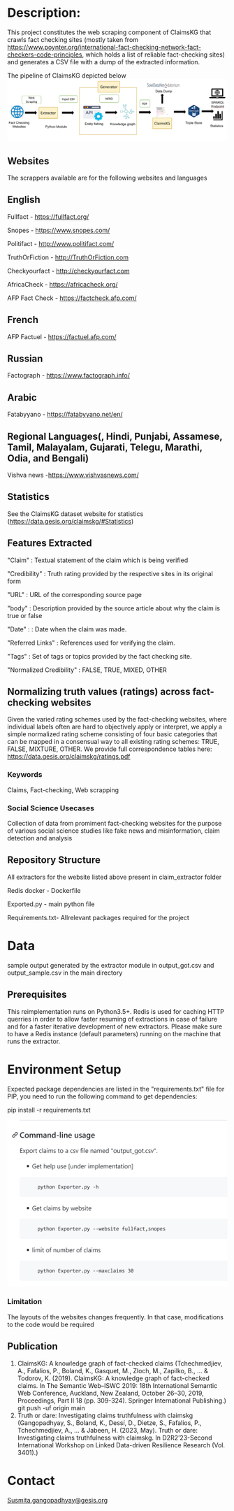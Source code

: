  
# Description:
This project constitutes the web scraping component of ClaimsKG that crawls fact checking sites (mostly taken from https://www.poynter.org/international-fact-checking-network-fact-checkers-code-principles, which holds a list of reliable fact-checking sites) and generates a CSV file with a dump of the extracted information.

The pipeline of ClaimsKG depicted below
![ClaimsKG pipeline](claimskg_pipeline.PNG)

## Websites  
The scrappers available are for the following websites and languages

## English

Fullfact - https://fullfact.org/

Snopes - https://www.snopes.com/

Politifact - http://www.politifact.com/

TruthOrFiction - http://TruthOrFiction.com

Checkyourfact - http://checkyourfact.com

AfricaCheck - https://africacheck.org/

AFP Fact Check - https://factcheck.afp.com/

## French
AFP Factuel - https://factuel.afp.com/

## Russian
Factograph - https://www.factograph.info/

## Arabic
Fatabyyano - https://fatabyyano.net/en/

## Regional Languages(, Hindi, Punjabi, Assamese, Tamil, Malayalam, Gujarati, Telegu, Marathi, Odia, and Bengali)
Vishva news -https://www.vishvasnews.com/


## Statistics 
See the ClaimsKG dataset website for statistics (https://data.gesis.org/claimskg/#Statistics)

## Features Extracted
"Claim" : Textual statement of the claim which is being verified

"Credibility" : Truth rating provided by the respective sites in its original form

"URL" : URL of the corresponding source page

"body" : Description provided by the source article about why the claim is true or false

"Date" : : Date when the claim was made.

"Referred Links" : References used for verifying the claim.

"Tags" : Set of tags or topics provided by the fact checking site.

"Normalized Credibility" : FALSE, TRUE, MIXED, OTHER



## Normalizing truth values (ratings) across fact-checking websites
Given the varied rating schemes used by the fact-checking websites, where individual labels often are hard to objectively apply or interpret, we apply a simple normalized rating scheme consisting of four basic categories that can be mapped in a consensual way to all existing rating schemes: TRUE, FALSE, MIXTURE, OTHER. We provide full correspondence tables here: https://data.gesis.org/claimskg/ratings.pdf

### Keywords
Claims, Fact-checking, Web scrapping

### Social Science Usecases

Collection of data from promiment fact-checking websites for the purpose of various social science studies like fake news and misinformation, claim detection and analysis



## Repository Structure


All extractors for the website listed above present in claim_extractor folder

Redis docker - Dockerfile

Exported.py - main python file

Requirements.txt- Allrelevant packages required for the project


# Data
sample output generated by the extractor module in output_got.csv and output_sample.csv in the main directory


## Prerequisites
This reimplementation runs on Python3.5+. Redis is used for caching HTTP querries in order to allow faster resuming of extractions in case of failure and for a faster iterative development of new extractors. Please make sure to have a Redis instance (default parameters) running on the machine that runs the extractor. 
 
# Environment Setup

Expected package dependencies are listed in the "requirements.txt" file for PIP, you need to run the following command to get dependencies:

pip install -r requirements.txt



![](extractor.png)

### Limitation
The layouts of the websites changes frequently. In that case, modifications to the code would be required



## Publication 
1. ClaimsKG: A knowledge graph of fact-checked claims (Tchechmedjiev, A., Fafalios, P., Boland, K., Gasquet, M., Zloch, M., Zapilko, B., ... & Todorov, K. (2019). ClaimsKG: A knowledge graph of fact-checked claims. In The Semantic Web–ISWC 2019: 18th International Semantic Web Conference, Auckland, New Zealand, October 26–30, 2019, Proceedings, Part II 18 (pp. 309-324). Springer International Publishing.)
git push -uf origin main
2. Truth or dare: Investigating claims truthfulness with claimskg (Gangopadhyay, S., Boland, K., Dessí, D., Dietze, S., Fafalios, P., Tchechmedjiev, A., ... & Jabeen, H. (2023, May). Truth or dare: Investigating claims truthfulness with claimskg. In D2R2’23-Second International Workshop on Linked Data-driven Resilience Research (Vol. 3401).)



# Contact

Susmita.gangopadhyay@gesis.org
```
